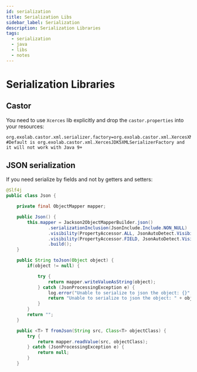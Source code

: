 ```yaml
---
id: serialization
title: Serialization Libs
sidebar_label: Serialization
description: Serialization Libraries
tags:
  - serialization
  - java
  - libs
  - notes
---
```


# Serialization Libraries

## Castor

You need to use `Xcerces` lib explicitly and drop the `castor.properties` 
into your resources:

```
org.exolab.castor.xml.serializer.factory=org.exolab.castor.xml.XercesXMLSerializerFactory
#Default is org.exolab.castor.xml.XercesJDK5XMLSerializerFactory and it will not work with Java 9+
```


## JSON serialization

If you need serialize by fields and not by getters and setters:

```java showLineNumbers
@Slf4j
public class Json {

    private final ObjectMapper mapper;

    public Json() {
        this.mapper = Jackson2ObjectMapperBuilder.json()
                .serializationInclusion(JsonInclude.Include.NON_NULL)
                .visibility(PropertyAccessor.ALL, JsonAutoDetect.Visibility.NONE)
                .visibility(PropertyAccessor.FIELD, JsonAutoDetect.Visibility.ANY)
                .build();
    }

    public String toJson(Object object) {
        if(object != null) {

            try {
                return mapper.writeValueAsString(object);
            } catch (JsonProcessingException e) {
                log.error("Unable to serialize to json the object: {}", object, e);
                return "Unable to serialize to json the object: " + object;
            }
        }
        return "";
    }

    public <T> T fromJson(String src, Class<T> objectClass) {
        try {
            return mapper.readValue(src, objectClass);
        } catch (JsonProcessingException e) {
            return null;
        }
    }

```
